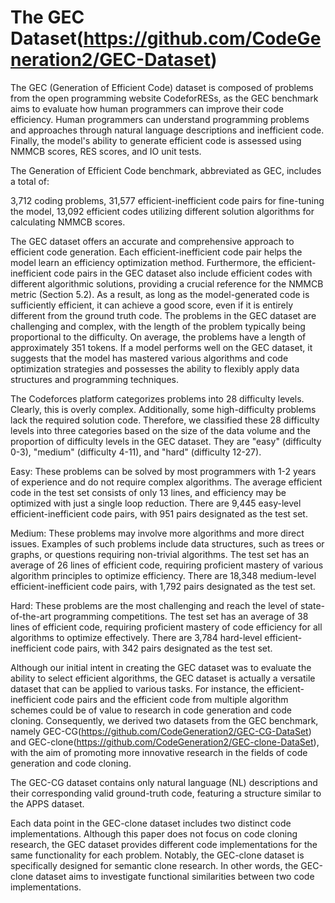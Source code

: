 # The GEC Dataset(https://github.com/CodeGeneration2/GEC-Dataset)
  
The GEC (Generation of Efficient Code) dataset is composed of problems from the open programming website CodeforRESs, as the GEC benchmark aims to evaluate how human programmers can improve their code efficiency. Human programmers can understand programming problems and approaches through natural language descriptions and inefficient code. Finally, the model's ability to generate efficient code is assessed using NMMCB scores, RES scores, and IO unit tests.

The Generation of Efficient Code benchmark, abbreviated as GEC, includes a total of:

3,712 coding problems,
31,577 efficient-inefficient code pairs for fine-tuning the model,
13,092 efficient codes utilizing different solution algorithms for calculating NMMCB scores.

The GEC dataset offers an accurate and comprehensive approach to efficient code generation. Each efficient-inefficient code pair helps the model learn an efficiency optimization method. Furthermore, the efficient-inefficient code pairs in the GEC dataset also include efficient codes with different algorithmic solutions, providing a crucial reference for the NMMCB metric (Section 5.2). As a result, as long as the model-generated code is sufficiently efficient, it can achieve a good score, even if it is entirely different from the ground truth code. The problems in the GEC dataset are challenging and complex, with the length of the problem typically being proportional to the difficulty. On average, the problems have a length of approximately 351 tokens. If a model performs well on the GEC dataset, it suggests that the model has mastered various algorithms and code optimization strategies and possesses the ability to flexibly apply data structures and programming techniques.

The Codeforces platform categorizes problems into 28 difficulty levels. Clearly, this is overly complex. Additionally, some high-difficulty problems lack the required solution code. Therefore, we classified these 28 difficulty levels into three categories based on the size of the data volume and the proportion of difficulty levels in the GEC dataset. They are "easy" (difficulty 0-3), "medium" (difficulty 4-11), and "hard" (difficulty 12-27).

Easy: These problems can be solved by most programmers with 1-2 years of experience and do not require complex algorithms. The average efficient code in the test set consists of only 13 lines, and efficiency may be optimized with just a single loop reduction. There are 9,445 easy-level efficient-inefficient code pairs, with 951 pairs designated as the test set.

Medium: These problems may involve more algorithms and more direct issues. Examples of such problems include data structures, such as trees or graphs, or questions requiring non-trivial algorithms. The test set has an average of 26 lines of efficient code, requiring proficient mastery of various algorithm principles to optimize efficiency. There are 18,348 medium-level efficient-inefficient code pairs, with 1,792 pairs designated as the test set.

Hard: These problems are the most challenging and reach the level of state-of-the-art programming competitions. The test set has an average of 38 lines of efficient code, requiring proficient mastery of code efficiency for all algorithms to optimize effectively. There are 3,784 hard-level efficient-inefficient code pairs, with 342 pairs designated as the test set.

Although our initial intent in creating the GEC dataset was to evaluate the ability to select efficient algorithms, the GEC dataset is actually a versatile dataset that can be applied to various tasks. For instance, the efficient-inefficient code pairs and the efficient code from multiple algorithm schemes could be of value to research in code generation and code cloning. Consequently, we derived two datasets from the GEC benchmark, namely GEC-CG(https://github.com/CodeGeneration2/GEC-CG-DataSet) and GEC-clone(https://github.com/CodeGeneration2/GEC-clone-DataSet), with the aim of promoting more innovative research in the fields of code generation and code cloning.

The GEC-CG dataset contains only natural language (NL) descriptions and their corresponding valid ground-truth code, featuring a structure similar to the APPS dataset.

Each data point in the GEC-clone dataset includes two distinct code implementations. Although this paper does not focus on code cloning research, the GEC dataset provides different code implementations for the same functionality for each problem. Notably, the GEC-clone dataset is specifically designed for semantic clone research. In other words, the GEC-clone dataset aims to investigate functional similarities between two code implementations.


